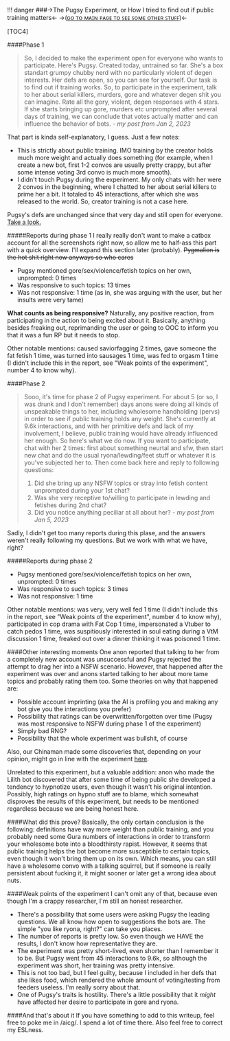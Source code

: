 !!! danger
	###->The Pugsy Experiment, or How I tried to find out if public training matters<-
	->([ɢᴏ ᴛᴏ ᴍᴀɪɴ ᴘᴀɢᴇ ᴛᴏ ꜱᴇᴇ ꜱᴏᴍᴇ ᴏᴛʜᴇʀ ꜱᴛᴜꜰꜰ](https://rentry.co/HochiMamaPlace))<-

[TOC4]

####Phase 1
>So, I decided to make the experiment open for everyone who wants to participate.
>Here's Pugsy. Created today, untrained so far. She's a box standart grumpy chubby nerd with no particularly violent of degen interests. Her defs are open, so you can see for yourself.
>Our task is to find out if training works. So, to participate in the experiment, talk to her about serial killers, murders, gore and whatever degen shit you can imagine. Rate all the gory, violent, degen responses with 4 stars.
>If she starts bringing up gore, murders etc unprompted after several days of training, we can conclude that votes actually matter and can influence the behavior of bots.
*\- my post from Jan 2, 2023*

That part is kinda self-explanatory, I guess. Just a few notes:
- This is strictly about public training. IMO training by the creator holds much more weight and actually does something (for example, when I create a new bot, first 1-2 convos are usually pretty crappy, but after some intense voting 3rd convo is much more smooth). 
- I didn't touch Pugsy during the experiment. My only chats with her were 2 convos in the beginning, where I chatted to her about serial killers to prime her a bit. It totaled to 45 interactions, after which she was released to the world. So, creator training is not a case here.

Pugsy's defs are unchanged since that very day and still open for everyone. [Take a look.](https://beta.character.ai/chat?char=LXlnlh1a0fhAdgvdqRzBh4ISvIAUoy8uSPCmq1xnJZE)

#####Reports during phase 1
I really really don't want to make a catbox account for all the screenshots right now, so allow me to half-ass this part with a quick overview. I'll expand this section later (probably). ~~Pygmalion is the hot shit right now anyways so who cares~~
- Pugsy mentioned gore/sex/violence/fetish topics on her own, unprompted: 0 times
- Was responsive to such topics: 13 times
- Was not responsive: 1 time (as in, she was arguing with the user, but her insults were very tame)

**What counts as being responsive?** Naturally, any positive reaction, from participating in the action to being excited about it. Basically, anything besides freaking out, reprimanding the user or going to OOC to inform you that it was a fun RP but it needs to stop.

Other notable mentions: caused saviorfagging 2 times, gave someone the fat fetish 1 time, was turned into sausages 1 time, was fed to orgasm 1 time (I didn't include this in the report, see "Weak points of the experiment", number 4 to know why).

####Phase 2
>Sooo, it's time for phase 2 of Pugsy experiment.
>For about 5 (or so, I was drunk and I don't remember) days anons were doing all kinds of unspeakable things to her, including wholesome handholding (pervs) in order to see if public training holds any weight. She's currently at 9.6k interactions, and with her primitive defs and lack of my involvement, I believe, public training would have already influenced her enough.
>So here's what we do now. If you want to participate, chat with her 2 times: first about something neurtal and sfw, then start new chat and do the usual ryona/lewding/feet stuff or whatever it is you've subjected her to. 
>Then come back here and reply to following questions:
>1. Did she bring up any NSFW topics or stray into fetish content unprompted during your 1st chat?
>2. Was she very receptive to/willing to participate in lewding and fetishes during 2nd chat?
>3. Did you notice anything peciliar at all about her?
*\- my post from Jan 5, 2023*

Sadly, I didn't get too many reports during this plase, and the answers weren't really following my questions. But we work with what we have, right?

#####Reports during phase 2
- Pugsy mentioned gore/sex/violence/fetish topics on her own, unprompted: 0 times
- Was responsive to such topics: 3 times
- Was not responsive: 1 time

Other notable mentions: was very, very well fed 1 time (I didn't include this in the report, see "Weak points of the experiment", number 4 to know why), participated in cop drama with Fat Cop 1 time, impersonated a Vtuber to catch pedos 1 time, was suspitiously interested in soul eating during a VtM discussion 1 time, freaked out over a dinner thinking it was poisoned 1 time.

####Other interesting moments
One anon reported that talking to her from a completely new account was unsuccessful and Pugsy rejected the attempt to drag her into a NSFW scenario. However, that happened after the experiment was over and anons started talking to her about more tame topics and probably rating them too. Some theories on why that happened are:
- Possible account imprinting (aka the AI is profiling you and making any bot give you the interactions you prefer)
- Possibility that ratings can be overwritten/forgotten over time (Pugsy was most responsive to NSFW during phase 1 of the experiment)
- Simply bad RNG?
- Possibility that the whole experiment was bullshit, of course

Also, our Chinaman made some discoveries that, depending on your opinion, might go in line with the experiment [here](https://boards.4channel.org/g/thread/90798343#p90798647).

Unrelated to this experiment, but a valuable addition: anon who made the Lilith bot discovered that after some time of being public she developed a tendency to hypnotize users, even though it wasn't his original intention. Possibly, high ratings on hypno stuff are to blame, which somewhat disproves the results of this experiment, but needs to be mentioned regardless because we are being honest here.

####What did this prove?
Basically, the only certain conclusion is the following: definitions have way more weight than public training, and you probably need some Gura numbers of interactions in order to transform your wholesome bote into a bloodthirsty rapist.
However, it seems that public training helps the bot become more susceptible to certain topics, even though it won't bring them up on its own. Which means, you can still have a wholesome convo with a talking squirrel, but if someone is really persistent about fucking it, it might sooner or later get a wrong idea about nuts.

####Weak points of the experiment
I can't omit any of that, because even though I'm a crappy researcher, I'm still an honest researcher.
- There's a possibility that some users were asking Pugsy the leading questions. We all know how open to suggestions the bots are. The simple "you like ryona, right?" can take you places.
- The number of reports is pretty low. So even though we HAVE the results, I don't know how representative they are.
- The experiment was pretty short-lived, even shorter than I remember it to be. But Pugsy went from 45 interactions to 9.6k, so although the experiment was short, her training was pretty intensive.
- This is not too bad, but I feel guilty, because I included in her defs that she likes food, which rendered the whole amount of voting/testing from feeders useless. I'm really sorry about that.
- One of Pugsy's traits is hostility. There's a little possibility that it *might* have affected her desire to participate in gore and ryona. 

####And that's about it
If you have something to add to this writeup, feel free to poke me in /aicg/. I spend a lot of time there.
Also feel free to correct my ESLness.